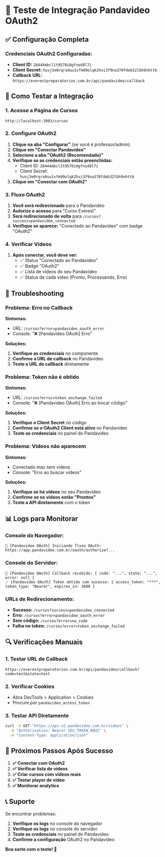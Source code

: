# 🧪 Teste de Integração Pandavideo OAuth2

## **✅ Configuração Completa**

### **Credenciais OAuth2 Configuradas:**
- **Client ID:** `28444mbcl1t9570i0gfnod8l7i`
- **Client Secret:** `huvj3e0rqra9uu1vfm99olqk2hvi3f9na370fdeb32lbh9nhttb`
- **Callback URL:** `https://everestpreparatorios.com.br/api/pandavideo/callback`

## **🔧 Como Testar a Integração**

### **1. Acesse a Página de Cursos**
```
http://localhost:3003/cursos
```

### **2. Configure OAuth2**
1. **Clique na aba "Configurar"** (se você é professor/admin)
2. **Clique em "Conectar Pandavideo"**
3. **Selecione a aba "OAuth2 (Recomendado)"**
4. **Verifique se as credenciais estão preenchidas:**
   - Client ID: `28444mbcl1t9570i0gfnod8l7i`
   - Client Secret: `huvj3e0rqra9uu1vfm99olqk2hvi3f9na370fdeb32lbh9nhttb`
5. **Clique em "Conectar com OAuth2"**

### **3. Fluxo OAuth2**
1. **Você será redirecionado** para o Pandavideo
2. **Autorize o acesso** para "Curso Everest"
3. **Será redirecionado de volta** para `/cursos?success=pandavideo_connected`
4. **Verifique se aparece:** "Conectado ao Pandavideo" com badge "OAuth2"

### **4. Verificar Vídeos**
1. **Após conectar, você deve ver:**
   - ✅ Status "Conectado ao Pandavideo"
   - ✅ Badge "OAuth2"
   - ✅ Lista de vídeos do seu Pandavideo
   - ✅ Status de cada vídeo (Pronto, Processando, Erro)

## **🐛 Troubleshooting**

### **Problema: Erro no Callback**
**Sintomas:**
- URL: `/cursos?error=pandavideo_oauth_error`
- Console: "❌ [Pandavideo OAuth] Erro"

**Soluções:**
1. **Verifique as credenciais** no componente
2. **Confirme a URL de callback** no Pandavideo
3. **Teste a URL de callback** diretamente

### **Problema: Token não é obtido**
**Sintomas:**
- URL: `/cursos?error=token_exchange_failed`
- Console: "❌ [Pandavideo OAuth] Erro ao trocar código"

**Soluções:**
1. **Verifique o Client Secret** no código
2. **Confirme se o OAuth2 Client está ativo** no Pandavideo
3. **Teste as credenciais** no painel do Pandavideo

### **Problema: Vídeos não aparecem**
**Sintomas:**
- Conectado mas sem vídeos
- Console: "Erro ao buscar vídeos"

**Soluções:**
1. **Verifique se há vídeos** no seu Pandavideo
2. **Confirme se os vídeos estão "Prontos"**
3. **Teste a API diretamente** com o token

## **📊 Logs para Monitorar**

### **Console do Navegador:**
```
🎥 [Pandavideo OAuth] Iniciando fluxo OAuth: https://app.pandavideo.com.br/oauth/authorize?...
```

### **Console do Servidor:**
```
🎥 [Pandavideo OAuth] Callback recebido: { code: "...", state: "...", error: null }
✅ [Pandavideo OAuth] Token obtido com sucesso: { access_token: "***", token_type: "Bearer", expires_in: 3600 }
```

### **URLs de Redirecionamento:**
- **Sucesso:** `/cursos?success=pandavideo_connected`
- **Erro:** `/cursos?error=pandavideo_oauth_error`
- **Sem código:** `/cursos?error=no_code`
- **Falha no token:** `/cursos?error=token_exchange_failed`

## **🔍 Verificações Manuais**

### **1. Testar URL de Callback**
```
https://everestpreparatorios.com.br/api/pandavideo/callback?code=test&state=test
```

### **2. Verificar Cookies**
- Abra DevTools > Application > Cookies
- Procure por `pandavideo_access_token`

### **3. Testar API Diretamente**
```bash
curl -X GET "https://api-v2.pandavideo.com.br/videos" \
  -H "Authorization: Bearer SEU_TOKEN_AQUI" \
  -H "Content-Type: application/json"
```

## **🎯 Próximos Passos Após Sucesso**

1. **✅ Conectar com OAuth2**
2. **✅ Verificar lista de vídeos**
3. **✅ Criar cursos com vídeos reais**
4. **✅ Testar player de vídeo**
5. **✅ Monitorar analytics**

## **📞 Suporte**

Se encontrar problemas:

1. **Verifique os logs** no console do navegador
2. **Verifique os logs** no console do servidor
3. **Teste as credenciais** no painel do Pandavideo
4. **Confirme a configuração** OAuth2 no Pandavideo

**Boa sorte com o teste! 🚀** 